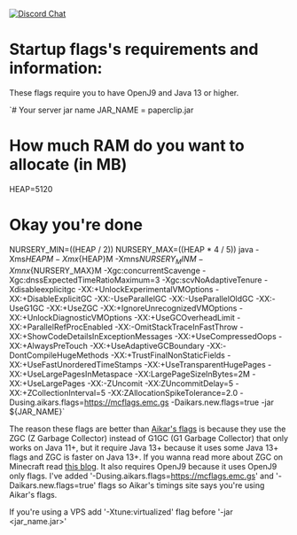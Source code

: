   [![Discord Chat](https://img.shields.io/discord/308323056592486420.svg)](https://discord.gg/98zrwn8)
  # Startup flags's requirements and information:

  These flags require you to have OpenJ9 and Java 13 or higher.

  `# Your server jar name
  JAR_NAME = paperclip.jar
  # How much RAM do you want to allocate (in MB)
  HEAP=5120
  # Okay you're done


  NURSERY_MIN=$(($HEAP / 2))
  NURSERY_MAX=$(($HEAP * 4 / 5))
  java -Xms${HEAP}M -Xmx${HEAP}M -Xmns${NURSERY_MIN}M -Xmnx${NURSERY_MAX}M -Xgc:concurrentScavenge -Xgc:dnssExpectedTimeRatioMaximum=3 -Xgc:scvNoAdaptiveTenure -Xdisableexplicitgc -XX:+UnlockExperimentalVMOptions -XX:+DisableExplicitGC -XX:-UseParallelGC -XX:-UseParallelOldGC -XX:-UseG1GC -XX:+UseZGC -XX:+IgnoreUnrecognizedVMOptions -XX:+UnlockDiagnosticVMOptions -XX:+UseGCOverheadLimit -XX:+ParallelRefProcEnabled -XX:-OmitStackTraceInFastThrow -XX:+ShowCodeDetailsInExceptionMessages -XX:+UseCompressedOops -XX:+AlwaysPreTouch -XX:+UseAdaptiveGCBoundary -XX:-DontCompileHugeMethods -XX:+TrustFinalNonStaticFields -XX:+UseFastUnorderedTimeStamps -XX:+UseTransparentHugePages -XX:+UseLargePagesInMetaspace -XX:LargePageSizeInBytes=2M -XX:+UseLargePages -XX:-ZUncomit -XX:ZUncommitDelay=5 -XX:+ZCollectionInterval=5 -XX:ZAllocationSpikeTolerance=2.0 -Dusing.aikars.flags=https://mcflags.emc.gs -Daikars.new.flags=true -jar ${JAR_NAME}`


  The reason these flags are better than [Aikar's flags](https://aikar.co/2018/07/02/tuning-the-jvm-g1gc-garbage-collector-flags-for-minecraft/) is because they use the ZGC (Z Garbage Collector) instead of G1GC (G1 Garbage Collector) that only works on Java 11+, but it require Java 13+ because it uses some Java 13+ flags and ZGC is faster on Java 13+. If you wanna read more about ZGC on Minecraft read [this blog](https://krusic22.com/2020/03/25/higher-performance-crafting-using-jdk11-and-zgc/). It also requires OpenJ9 because it uses OpenJ9 only flags. I've added '-Dusing.aikars.flags=https://mcflags.emc.gs' and '-Daikars.new.flags=true' flags so Aikar's timings site says you're using Aikar's flags.



  If you're using a VPS add '-Xtune:virtualized' flag before '-jar <jar_name.jar>'

